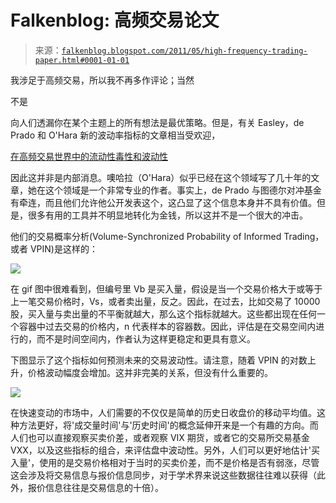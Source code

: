 <!--yml

category: 未分类

date: 2024-05-12 20:54:00

-->

# Falkenblog: 高频交易论文

> 来源：[`falkenblog.blogspot.com/2011/05/high-frequency-trading-paper.html#0001-01-01`](http://falkenblog.blogspot.com/2011/05/high-frequency-trading-paper.html#0001-01-01)

我涉足于高频交易，所以我不再多作评论；当然

不是

向人们透漏你在某个主题上的所有想法是最优策略。但是，有关 Easley，de Prado 和 O'Hara 新的波动率指标的文章相当受欢迎，

[在高频交易世界中的流动性毒性和波动性](http://papers.ssrn.com/sol3/papers.cfm?abstract_id=1695596)

因此这并非是内部消息。噢哈拉（O'Hara）似乎已经在这个领域写了几十年的文章，她在这个领域是一个非常专业的作者。事实上，de Prado 与图德尔对冲基金有牵连，而且他们允许他公开发表这个，这凸显了这个信息本身并不具有价值。但是，很多有用的工具并不明显地转化为金钱，所以这并不是一个很大的冲击。

他们的交易概率分析(Volume-Synchronized Probability of Informed Trading，或者 VPIN)是这样的：

![](https://blogger.googleusercontent.com/img/b/R29vZ2xl/AVvXsEjyjVVM7GkTuwEpFmXU7T1oGNEQIi-QwuE7UvnTD23KbJSIMo2VQ4GepCC-MpUr61KHra2TaJpTuhXZsyIVw_X4FsFKP41Ji8R_cdboDvQVOnW3hyphenhyphenMFebANTUPINBttYwNy-uVt_g/s1600/vpin.jpg)

在 gif 图中很难看到，但编号里 Vb 是买入量，假设是当一个交易价格大于或等于上一笔交易价格时，Vs，或者卖出量，反之。因此，在过去，比如交易了 10000 股，买入量与卖出量的不平衡就越大，那么这个指标就越大。这些都出现在任何一个容器中过去交易的价格内，n 代表样本的容器数。因此，评估是在交易空间内进行的，而不是时间空间内，作者认为这样更稳定和更具有意义。

下图显示了这个指标如何预测未来的交易波动性。请注意，随着 VPIN 的对数上升，价格波动幅度会增加。这并非完美的关系，但没有什么重要的。

![](https://blogger.googleusercontent.com/img/b/R29vZ2xl/AVvXsEgzWon0FQjajY1w08juHy8fk8XcBig9-vkX4DGPmIt5GUtjqFtcm1lqjd12oAoHOUO91go3s_0lQ1hrb4FAY-Dq8sln9LxDb3DsjI1_LBRS9SWujos9bNJSccKMYbXbRKdQD72Mgw/s1600/vpinvol.jpg)

在快速变动的市场中，人们需要的不仅仅是简单的历史日收盘价的移动平均值。这种方法更好，将'成交量时间'与'历史时间'的概念延伸开来是一个有趣的方向。而人们也可以直接观察买卖价差，或者观察 VIX 期货，或者它的交易所交易基金 VXX，以及这些指标的组合，来评估盘中波动性。另外，人们可以更好地估计'买入量'，使用的是交易价格相对于当时的买卖价差，而不是价格是否有弱涨，尽管这会涉及将交易信息与报价信息同步，对于学术界来说这些数据往往难以获得（此外，报价信息往往是交易信息的十倍）。
